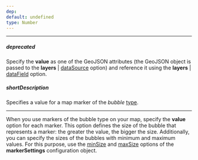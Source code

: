 ```yaml
---
dep: 
default: undefined
type: Number
---
```

---
##### deprecated
Specify the **value** as one of the GeoJSON attributes (the GeoJSON object is passed to the **layers** | [dataSource](/api-reference/20%20Data%20Visualization%20Widgets/dxVectorMap/1%20Configuration/layers/dataSource.md '/Documentation/ApiReference/Data_Visualization_Widgets/dxVectorMap/Configuration/layers/#dataSource') option) and reference it using the **layers** | [dataField](/api-reference/20%20Data%20Visualization%20Widgets/dxVectorMap/1%20Configuration/layers/dataField.md '/Documentation/ApiReference/Data_Visualization_Widgets/dxVectorMap/Configuration/layers/#dataField') option.

##### shortDescription
Specifies a value for a map marker of the *bubble* [type](/api-reference/20%20Data%20Visualization%20Widgets/dxVectorMap/1%20Configuration/markerSettings/type.md '/Documentation/ApiReference/Data_Visualization_Widgets/dxVectorMap/Configuration/markerSettings/#type').

---
When you use markers of the bubble type on your map, specify the **value** option for each marker. This option defines the size of the bubble that represents a marker: the greater the value, the bigger the size. Additionally, you can specify the sizes of the bubbles with minimum and maximum values. For this purpose, use the [minSize](/api-reference/20%20Data%20Visualization%20Widgets/dxVectorMap/1%20Configuration/markerSettings/minSize.md '/Documentation/ApiReference/Data_Visualization_Widgets/dxVectorMap/Configuration/markerSettings/#minSize') and [maxSize](/api-reference/20%20Data%20Visualization%20Widgets/dxVectorMap/1%20Configuration/markerSettings/maxSize.md '/Documentation/ApiReference/Data_Visualization_Widgets/dxVectorMap/Configuration/markerSettings/#maxSize') options of the **markerSettings** configuration object.